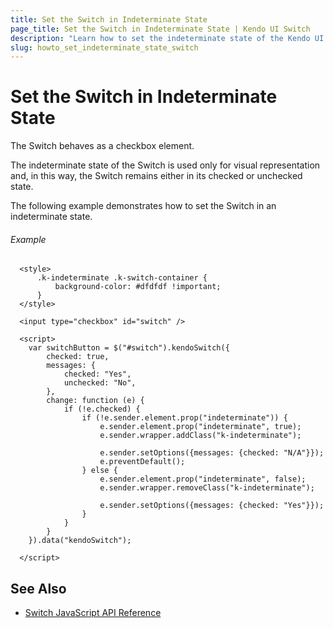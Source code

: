 ```yaml
---
title: Set the Switch in Indeterminate State
page_title: Set the Switch in Indeterminate State | Kendo UI Switch
description: "Learn how to set the indeterminate state of the Kendo UI Switch."
slug: howto_set_indeterminate_state_switch
---
```


# Set the Switch in Indeterminate State

The Switch behaves as a checkbox element.

The indeterminate state of the Switch is used only for visual representation and, in this way, the Switch remains either in its checked or unchecked state.

The following example demonstrates how to set the Switch in an indeterminate state.

###### Example

```dojo
  <style>
      .k-indeterminate .k-switch-container {
          background-color: #dfdfdf !important;
      }
  </style>

  <input type="checkbox" id="switch" />

  <script>
    var switchButton = $("#switch").kendoSwitch({
        checked: true,
        messages: {
            checked: "Yes",
            unchecked: "No",
        },
        change: function (e) {
            if (!e.checked) {
                if (!e.sender.element.prop("indeterminate")) {
                    e.sender.element.prop("indeterminate", true);
                    e.sender.wrapper.addClass("k-indeterminate");

                    e.sender.setOptions({messages: {checked: "N/A"}});
                    e.preventDefault();
                } else {
                    e.sender.element.prop("indeterminate", false);
                    e.sender.wrapper.removeClass("k-indeterminate");

                    e.sender.setOptions({messages: {checked: "Yes"}});
                }
            }
        }
    }).data("kendoSwitch");

  </script>
```

## See Also

* [Switch JavaScript API Reference](/api/javascript/ui/switch)
